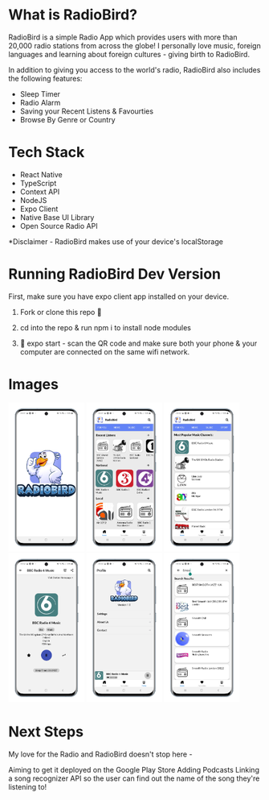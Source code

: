 # What is RadioBird?
RadioBird is a simple Radio App which provides users with more than 20,000 radio stations from across the globe! I personally love music, foreign languages and learning about foreign cultures - giving birth to RadioBird. 

In addition to giving you access to the world's radio, RadioBird also includes the following features:

 - Sleep Timer
 - Radio Alarm
 - Saving your Recent Listens & Favourties
 - Browse By Genre or Country

# Tech Stack
- React Native
- TypeScript
- Context API
- NodeJS
- Expo Client
- Native Base UI Library
- Open Source Radio API

*Disclaimer - RadioBird makes use of your device's localStorage 


# Running RadioBird Dev Version

First, make sure you have expo client app installed on your device. 

1. Fork or clone this repo 🍴

2. cd into the repo & run npm i to install node modules

3. 🚀 expo start - scan the QR code and make sure both your phone & your computer are connected on the same wifi network.

# Images 
 <img src="./assets/images/splashimage.png" width="30%"></img> <img src="./assets/images/homepage.png" width="30%"></img> <img src="./assets/images/newspage.png" width="30%"></img> <img src="./assets/images/playerscreen.png" width="30%"></img> <img src="./assets/images/profilepage.png" width="30%"></img> <img src="./assets/images/searchpage.png" width="30%"></img> 


# Next Steps

My love for the Radio and RadioBird doesn't stop here -

Aiming to get it deployed on the Google Play Store
Adding Podcasts
Linking a song recognizer API so the user can find out the name of the song they're listening to! 


